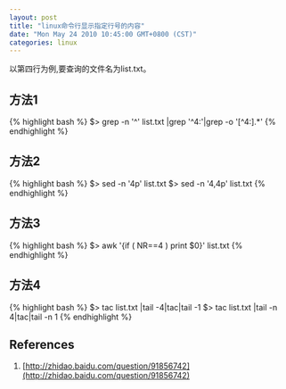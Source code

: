 ```yaml
---
layout: post
title: "linux命令行显示指定行号的内容"
date: "Mon May 24 2010 10:45:00 GMT+0800 (CST)"
categories: linux
---
```


以第四行为例,要查询的文件名为list.txt。

方法1
-----

{% highlight bash %}
$> grep -n '^' list.txt |grep  '^4:'|grep -o '[^4:].*'
{% endhighlight %}

方法2
-----

{% highlight bash %}
$> sed -n '4p' list.txt
$> sed -n '4,4p' list.txt
{% endhighlight %}

方法3
-----

{% highlight bash %}
$> awk '{if ( NR==4 ) print $0}' list.txt
{% endhighlight %}

方法4
-----

{% highlight bash %}
$> tac list.txt |tail -4|tac|tail -1
$> tac list.txt |tail -n 4|tac|tail -n 1
{% endhighlight %}

References
-----

1. [http://zhidao.baidu.com/question/91856742](http://zhidao.baidu.com/question/91856742)
